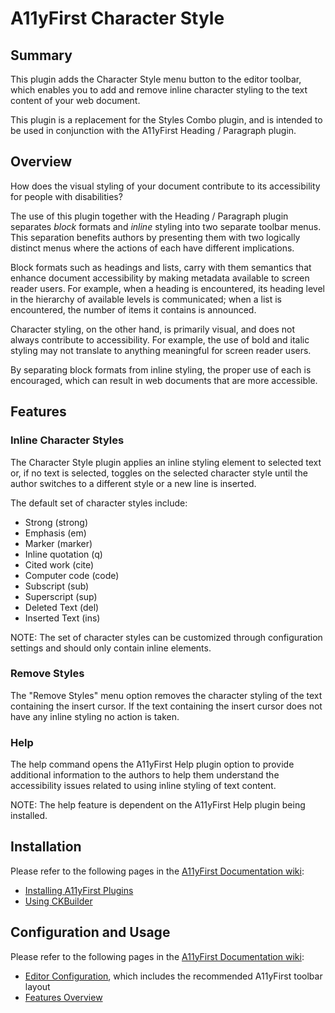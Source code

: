 # A11yFirst Character Style

## Summary

This plugin adds the Character Style menu button to the editor toolbar, which
enables you to add and remove inline character styling to the text content of
your web document.

This plugin is a replacement for the Styles Combo plugin, and is intended to
be used in conjunction with the A11yFirst Heading / Paragraph plugin.

## Overview

How does the visual styling of your document contribute to its accessibility
for people with disabilities?

The use of this plugin together with the Heading / Paragraph plugin separates
_block_ formats and _inline_ styling into two separate toolbar menus. This
separation benefits authors by presenting them with two logically distinct
menus where the actions of each have different implications.

Block formats such as headings and lists, carry with them semantics that
enhance document accessibility by making metadata available to screen reader
users. For example, when a heading is encountered, its heading level in the
hierarchy of available levels is communicated; when a list is encountered,
the number of items it contains is announced.

Character styling, on the other hand, is primarily visual, and does not always
contribute to accessibility. For example, the use of bold and italic styling
may not translate to anything meaningful for screen reader users.

By separating block formats from inline styling, the proper use of each is
encouraged, which can result in web documents that are more accessible.

## Features

### Inline Character Styles

The Character Style plugin applies an inline styling element to selected text
or, if no text is selected, toggles on the selected character style until the
author switches to a different style or a new line is inserted.

The default set of character styles include:

* Strong (strong)
* Emphasis (em)
* Marker (marker)
* Inline quotation (q)
* Cited work (cite)
* Computer code (code)
* Subscript (sub)
* Superscript (sup)
* Deleted Text (del)
* Inserted Text (ins)

NOTE: The set of character styles can be customized through configuration
settings and should only contain inline elements.

### Remove Styles

The "Remove Styles" menu option removes the character styling of the text
containing the insert cursor.  If the text containing the insert cursor does
not have any inline styling no action is taken.

### Help

The help command opens the A11yFirst Help plugin option to provide additional
information to the authors to help them understand the accessibility issues
related to using inline styling of text content.

NOTE: The help feature is dependent on the A11yFirst Help plugin being
installed.

## Installation

Please refer to the following pages in the
[A11yFirst Documentation wiki](https://github.com/a11yfirst/documentation/wiki):

* [Installing A11yFirst Plugins](https://github.com/a11yfirst/documentation/wiki/Installing-A11yFirst-Plugins)
* [Using CKBuilder](https://github.com/a11yfirst/documentation/wiki/Using-CKBuilder)

## Configuration and Usage

Please refer to the following pages in the
[A11yFirst Documentation wiki](https://github.com/a11yfirst/documentation/wiki):

* [Editor Configuration](https://github.com/a11yfirst/documentation/wiki/Editor-Configuration),
  which includes the recommended A11yFirst toolbar layout
* [Features Overview](https://github.com/a11yfirst/documentation/wiki/Features-Overview)
